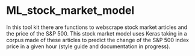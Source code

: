 # ML_stock_market_model
In this tool kit there are functions to webscrape stock market articles and the price of the S&P 500. This stock market model uses Keras taking in a corpus made of these articles to predict the change of the S&P 500 index price in a given hour (style guide and documentation in progress).
